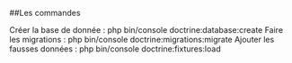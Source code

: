##Les commandes

Créer la base de donnée : php bin/console doctrine:database:create
Faire les migrations : php bin/console doctrine:migrations:migrate
Ajouter les fausses données : php bin/console doctrine:fixtures:load

